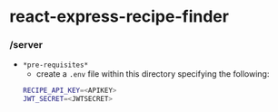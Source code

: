 # react-express-recipe-finder





### /server

- `*pre-requisites*`
  - create a `.env` file within this directory specifying the following:
  ``` bash
  RECIPE_API_KEY=<APIKEY>
  JWT_SECRET=<JWTSECRET>
  ```